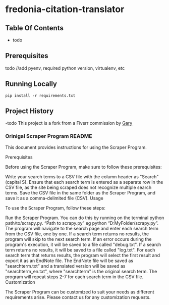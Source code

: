 # fredonia-citation-translator

## Table Of Contents
- todo
## Prerequisites
todo
//add pyenv, required python version, virtualenv, etc

## Running Locally

`pip install -r requirements.txt`

## Project History
-todo
This project is a fork from a Fiverr commission by [Gary](email)

### Orinigal Scraper Program README

This document provides instructions for using the Scraper Program.

Prerequisites

Before using the Scraper Program, make sure to follow these prerequisites:

Write your search terms to a CSV file with the column header as "Search" (capital S).
Ensure that each search term is entered as a separate row in the CSV file, as the site being scraped does not recognize multiple search terms.
Save the CSV file in the same folder as the Scraper Program, and save it as a comma-delimited file (CSV).
Usage

To use the Scraper Program, follow these steps:

Run the Scraper Program. You can do this by running on the terminal python path/to/scrapy.py. “Path to scrapy.py” eg python “D:MyFolder/scrapy.py”.
The program will navigate to the search page and enter each search term from the CSV file, one by one.
If a search term returns no results, the program will skip to the next search term.
If an error occurs during the program's execution, it will be saved to a file called "debug.txt".
If a search term returns no results, it will be saved to a file called "log.txt".
For each search term that returns results, the program will select the first result and export it as an EndNote file.
The EndNote file will be saved as "searchterm.txt" and a translated version will be saved as "searchterm_en.txt", where "searchterm" is the original search term.
The program will repeat steps 2-7 for each search term in the CSV file.
Customization

The Scraper Program can be customized to suit your needs as different requirements arise. Please contact us for any customization requests.
